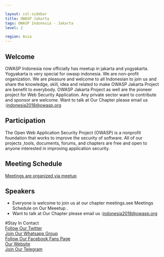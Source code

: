 ```yaml
---

layout: col-sidebar
title: OWASP Jakarta
tags: OWASP Indonesia - Jakarta 
level: 2

region: Asia
---
```

## Welcome
OWASP Indonesia now officially has meetup in jakarta and yogyakarta. Yogyakarta is very special for owasp indonesia. We are non-profit organization. We are pleasure and welcome to all Indonesian to join us and share the knowledge, skill, idea and related to make OWASP Jakarta Project are benefit to everybody. OWASP Jakarta Project as well are the pioneer project for Web Security Application.
Any private sector want to contribute and sponsor are welcome. Want to talk at Our Chapter please email us :indonesia2018@owasp.org

## Participation
The Open Web Application Security Project (OWASP) is a nonprofit foundation that works to improve the security of software. All of our projects ,tools, documents, forums, and chapters are free and open to anyone interested in improving application security. 

## Meeting Schedule

[Meetings are organized via meetup](https://www.meetup.com/OWASP-Jakarta-Chapter/)


## Speakers
- Everyone is welcome to join us at our chapter meetings.see Meetings Schedule on Our Meeetup .
- Want to talk at Our Chapter please email us :indonesia2018@owasp.org

#Stay In Contact <br>
[Follow Our Twitter](http://twitter.com/OwaspJakarta)<br>
[Join Our Whatsapp Group](https://chat.whatsapp.com/invite/KVpddPbKCTj4ErVwljbUYg)<br>
[Follow Our Facebook Fans Page](http://www.facebook.com/owaspid)<br>
[Our Website](http://www.OWASP.or.id)<br>
[Join Our Telegram](https://t.me/joinchat/KiPz5hOjsLPxWQ6bYVJusQ)<br>

